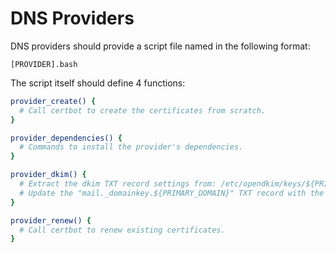 # DNS Providers

DNS providers should provide a script file named in the following format:

```text
[PROVIDER].bash
```

The script itself should define 4 functions:

```bash
provider_create() {
  # Call certbot to create the certificates from scratch.
}

provider_dependencies() {
  # Commands to install the provider's dependencies.
}

provider_dkim() {
  # Extract the dkim TXT record settings from: /etc/opendkim/keys/${PRIMARY_DOMAIN}/mail.txt
  # Update the "mail._domainkey.${PRIMARY_DOMAIN}" TXT record with the extracted content.
}

provider_renew() {
  # Call certbot to renew existing certificates.
}
```
